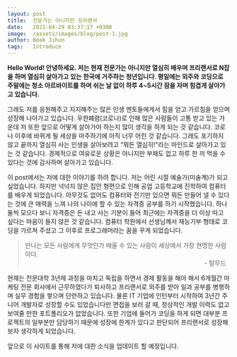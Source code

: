 ```yaml
---
layout: post
title:  전문가는 아니지만 프리랜서
date:   2021-04-29 03:37:17 +0300
image:  /assets/images/blog/post-1.jpg
author: Beak Jihun
tags:   Introduce
---
```


**Hello World! 안녕하세요. 저는 현재 전문가는 아니지만 열심히 배우며 프리랜서로 N잡을 하며 열심히 살아가고 있는 한국에 거주하는 청년입니다. 평일에는 외주와 코딩으로 주말에는 청소 아르바이트를 하며 쉬는 날 없이 하루 4~5시간 잠을 자며 힘겹게 살아가고 있습니다.**

그래도 저를 응원해주고 지지해주는 많은 인생 멘토들에게서 힘을 얻고 가르침을 얻으며 성장해 나아가고 있습니다. 우한폐렴(코로나)로 인해 많은 사람들이 고통 받고 있는 가운데 저 또한 앞으로 어떻게 살아가야 하는지 많이 생각을 하게 되는 것 같습니다. 코로나 이후에 바뀌게 될 세상을 마주하기에 아직 너무 어린 것 같습니다. 그래도 포기하지 않고 끝까지 열심히 사는 인생을 살아보려고 "뭐든 열심히!"라는 마인드로 살아가고 있는 것 같습니다. 경제적으로 여유로운 상황은 아니지만 부채도 없고 하루 한 끼 먹을 수 있다는 것에 감사하며 살아가고 있습니다.

이 post에서는 저에 대한 이야기를 하려 합니다. 저는 어린 시절 예술가(미술계)가 되고 싶었습니다. 하지만 넉넉지 않은 집안 형편으로 인해 공업 고등학교에 진학하여 컴퓨터를 배우게 되었습니다. 아무것도 없어도 컴퓨터와 전기만 있으면 뭐든 만들어 낼 수 있다는 것에 큰 매력을 느껴 나의 나이에 할 수 있는 자격증 공부를 하기 시작했습니다. 하나 둘씩 모으다 보니 자격증은 돈 내고 사는 기분이 들어 최근에는 자격증을 더 이상 따고 싶다는 마음이 들지 않은 것 같습니다. 컴퓨터 학원에서 선생님께서 재능기부 형태로 코딩을 가르쳐 주셨고 그 이후로 프로그래머라는 꿈을 꾸게 되었습니다.

> 만나는 모든 사람에게 무엇인가 배울 수 있는 사람이 세상에서 가장 현명한 사람이다.<br/>&nbsp; &nbsp; &nbsp; &nbsp; &nbsp; &nbsp; &nbsp; &nbsp; &nbsp; &nbsp; &nbsp; &nbsp; &nbsp; &nbsp; &nbsp; &nbsp; &nbsp; &nbsp; &nbsp; &nbsp; &nbsp; &nbsp; &nbsp; &nbsp; &nbsp; &nbsp; &nbsp; &nbsp; &nbsp; &nbsp; &nbsp; &nbsp; &nbsp; &nbsp; &nbsp; &nbsp; &nbsp; &nbsp; &nbsp; &nbsp; &nbsp; &nbsp; &nbsp; &nbsp; &nbsp; &nbsp; &nbsp; &nbsp; &nbsp; &nbsp; &nbsp; &nbsp;- 탈무드

현재는 전문대학 3년제 과정을 마치고 독립을 하면서 경제 활동을 해야 해서 6개월간 마케팅 전문 회사에서 근무하였다가 퇴사하고 프리랜서로 외주를 받아 일과 공부를 병행하며 실무 경험을 쌓으며 단련하고 있습니다. 물론 IT 기업에 인턴부터 시작하여 3년간 주니어 개발자로 성장할 수도 있었습니다만 면접을 보러 갈 때, 정상적인 개발 이력도 없고 보여줄 만한 포트폴리오가 없었습니다. 또한 기업에 들어가 코딩을 하게 되면 대부분 프로젝트의 일부분만 담당하기 때문에 성장에 한계가 있다고 판단되어 프리랜서로 성장해보자 생각하게 되었습니다.

앞으로 이 사이트를 통해 저에 대한 소식을 업데이트 할 예정입니다.
